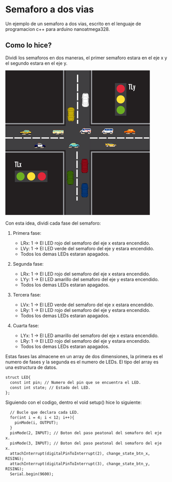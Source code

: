 # Semaforo a dos vias 

Un ejemplo de un semaforo a dos vias, escrito en el lenguaje de programacion c++ para arduino nanoatmega328.

## Como lo hice?

Dividi los semaforos en dos maneras, el primer semaforo estara en el eje x y el segundo estara en el eje y.

![Ejemplo](traffic_lights.png)

Con esta idea, dividi cada fase del semaforo:

  1. Primera fase:
      - LRx: 1 -> El LED rojo del semaforo del eje x estara encendido.
      - LVy: 1 -> El LED verde del semaforo del eje y estara encendido.
      - Todos los demas LEDs estaran apagados.

  2. Segunda fase:
      - LRx: 1 -> El LED rojo del semaforo del eje x estara encendido.
      - LYy: 1 -> El LED amarillo del semaforo del eje y estara encendido.
      - Todos los demas LEDs estaran apagados.

  3. Tercera fase:
      - LVx: 1 -> El LED verde del semaforo del eje x estara encendido.
      - LRy: 1 -> El LED rojo del semaforo del eje y estara encendido.
      - Todos los demas LEDs estaran apagados. 

  4. Cuarta fase:
      - LYx: 1 -> El LED amarillo del semaforo del eje x estara encendido.
      - LRy: 1 -> El LED rojo del semaforo del eje y estara encendido.
      - Todos los demas LEDs estaran apagados. 

Estas fases las almacene en un array de dos dimensiones, la primera es el numero de fases y la segunda es el numero de LEDs. El tipo del array es una estructura de datos.

```
struct LED{
  const int pin; // Numero del pin que se encuentra el LED.
  const int state; // Estado del LED.
};
```

Siguiendo con el codigo, dentro el void setup() hice lo siguiente:

```
  // Bucle que declara cada LED.
  for(int i = 4; i < 12; i++){
  	pinMode(i, OUTPUT);
  }
  pinMode(2, INPUT); // Boton del paso peatonal del semaforo del eje x.
  pinMode(3, INPUT); // Boton del paso peatonal del semaforo del eje x.
  attachInterrupt(digitalPinToInterrupt(2), change_state_btn_x, RISING);
  attachInterrupt(digitalPinToInterrupt(3), change_state_btn_y, RISING);
  Serial.begin(9600);
```




